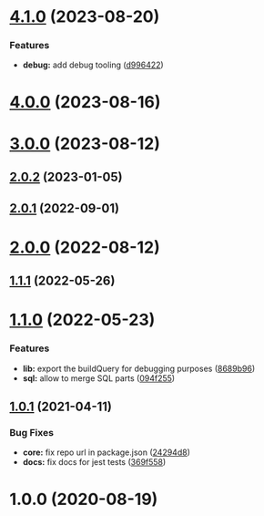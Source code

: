 # [4.1.0](https://github.com/nfroidure/pgsqwell/compare/v4.0.0...v4.1.0) (2023-08-20)


### Features

* **debug:** add debug tooling ([d996422](https://github.com/nfroidure/pgsqwell/commit/d996422a2b8c7c0b6a0357a41131c32d9150f28c))



# [4.0.0](https://github.com/nfroidure/pgsqwell/compare/v3.0.0...v4.0.0) (2023-08-16)



# [3.0.0](https://github.com/nfroidure/pgsqwell/compare/v2.0.2...v3.0.0) (2023-08-12)



## [2.0.2](https://github.com/nfroidure/pgsqwell/compare/v2.0.1...v2.0.2) (2023-01-05)



## [2.0.1](https://github.com/nfroidure/pgsqwell/compare/v2.0.0...v2.0.1) (2022-09-01)



# [2.0.0](https://github.com/nfroidure/pgsqwell/compare/v1.1.1...v2.0.0) (2022-08-12)



## [1.1.1](https://github.com/nfroidure/pgsqwell/compare/v1.1.0...v1.1.1) (2022-05-26)



# [1.1.0](https://github.com/nfroidure/pgsqwell/compare/v1.0.1...v1.1.0) (2022-05-23)


### Features

* **lib:** export the buildQuery for debugging purposes ([8689b96](https://github.com/nfroidure/pgsqwell/commit/8689b9655d446cef5ff22dedc81c7694a5b55364))
* **sql:** allow to merge SQL parts ([094f255](https://github.com/nfroidure/pgsqwell/commit/094f255dbd7527b7ea3d476e9afb4c2a0c7e6604))



## [1.0.1](https://github.com/nfroidure/pgsqwell/compare/v1.0.0...v1.0.1) (2021-04-11)


### Bug Fixes

* **core:** fix repo url in package.json ([24294d8](https://github.com/nfroidure/pgsqwell/commit/24294d82b7c7d0e65267eb2d888bcb6ddaadce76))
* **docs:** fix docs for jest tests ([369f558](https://github.com/nfroidure/pgsqwell/commit/369f558a59c9a6f53452ea4c76d818b16898fe86))



# 1.0.0 (2020-08-19)



